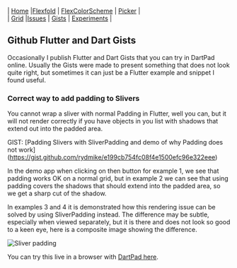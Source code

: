 | [Home](readme)   |[Flexfold](flexfold)    | [FlexColorScheme](colorscheme) | [Picker](colorpicker)      |  
| [Grid](gridview) |[Issues](flutterissues) | [Gists](gists)                 | [Experiments](experiments) |

## Github Flutter and Dart Gists

Occasionally I publish Flutter and Dart Gists that you can try in DartPad online. Usually the Gists were made
to present something that does not look quite right, but sometimes it can just be a Flutter example and snippet 
I found useful.

### Correct way to add padding to Slivers

You cannot wrap a sliver with normal Padding in Flutter, well you can, but it will not render correctly if
you have objects in you list with shadows that extend out into the padded area.

GIST: [Padding Slivers with SliverPadding and demo of why Padding does not work]
(https://gist.github.com/rydmike/e199cb754fc08f4e1500efc96e322eee)

In the demo app when clicking on then button for example 1, we see that padding works OK on a normal grid, 
but in example 2 we can see that using padding covers the shadows that should extend into the padded area,
so we get a sharp cut of the shadow.

In examples 3 and 4 it is demonstrated how this rendering issue can be solved by using SliverPadding instead.
The difference may be subtle, especially when viewed separately, but it is there and does not look so good to a 
keen eye, here is a composite image showing the difference.

<img src="https://rydmike.com/assets/sliverpadding.png?raw=true" alt="Sliver padding"/>


You can try this live in a browser with [DartPad here](https://www.dartpad.dev/e199cb754fc08f4e1500efc96e322eee?).
